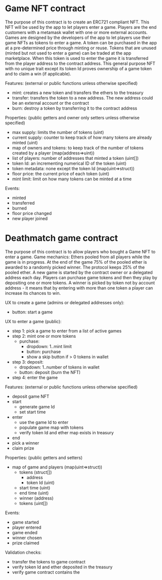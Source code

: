 # Game NFT contract

The purpose of this contract is to create an ERC721 compliant NFT. This NFT will be used by the app to let players enter a game. Players are the end customers with a metamask wallet with one or more external accounts. Games are designed by the developers of the app to let players use their game NFTs as tokens to enter a game. A token can be purchased in the app at a pre-determined price through minting or reuse. Tokens that are unused (minted but not used to enter a game) can be traded at the app marketplace. When this token is used to enter the game it is transferred from the player address to the contract address. This general purpose NFT with no unique trait except its token Id proves ownership of a game token and to claim a win (if applicable).

Features:
(external or public functions unless otherwise specified)

- mint: creates a new token and transfers the ethers to the treasury
- transfer: transfers the token to a new address. The new address could be an external account or the contract
- burn: destroy a token by transferring it to the contract address

Properties:
(public getters and owner only setters unless otherwise specified)

- max supply: limits the number of tokens (uint)
- current supply: counter to keep track of how many tokens are already minted (uint)
- map of owners and tokens: to keep track of the number of tokens created by a player (map(address=>uint))
- list of players: number of addresses that minted a token (uint[])
- token Id: an incrementing numerical ID of the token (uint)
- token metadata: none except the token Id (map(uint=>struct))
- floor price: the current price of each token (uint)
- mint limit: limit on how many tokens can be minted at a time

Events:

- minted
- transferred
- burned
- floor price changed
- new player joined

# Deathmatch game contract

The purpose of this contract is to allow players who bought a Game NFT to enter a game. Game mechanics: Ethers pooled from all players while the game is in progress. At the end of the game 75% of the pooled ether is awarded to a randomly picked winner. The protocol keeps 25% of the pooled ether. A new game is started by the contract owner or a delegated address each day. Players can purchase game tokens and then they play by depositing one or more tokens. A winner is picked by token not by account address - it means that by entering with more than one token a player can increase its chances to win.

UX to create a game (admins or delegated addresses only):

- button: start a game

UX to enter a game (public):

- step 1: pick a game to enter from a list of active games
- step 2: mint one or more tokens
  - purchase:
    - dropdown: 1..mint limit
    - button: purchase
    - show a skip button if > 0 tokens in wallet
- step 3: deposit:
  - dropdown: 1..number of tokens in wallet
  - button: deposit (burn the NFT)
- step 4: enter the game

Features:
(external or public functions unless otherwise specified)

- deposit game NFT
- start
  - generate game Id
  - set start time
- enter
  - use the game Id to enter
  - populate game map with tokens
  - verify token Id and ether map exists in treasury
- end
- pick a winner
- claim prize

Properties:
(public getters and setters)

- map of game and players (map(uint=>struct))
  - tokens (struct[])
    - address
    - token Id (uint)
  - start time (uint)
  - end time (uint)
  - winner (address)
  - tokens (uint[])

Events:

- game started
- player entered
- game ended
- winner chosen
- prize claimed

Validation checks:

- transfer the tokens to game contract
- verify token Id and ether deposited in the treasury
- verify game contract contains the
